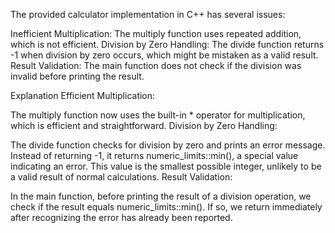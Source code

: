 The provided calculator implementation in C++ has several issues:

Inefficient Multiplication: The multiply function uses repeated addition, which is not efficient.
Division by Zero Handling: The divide function returns -1 when division by zero occurs, which might be mistaken as a valid result.
Result Validation: The main function does not check if the division was invalid before printing the result.

Explanation
Efficient Multiplication:

The multiply function now uses the built-in * operator for multiplication, which is efficient and straightforward.
Division by Zero Handling:

The divide function checks for division by zero and prints an error message. Instead of returning -1, it returns numeric_limits<int>::min(), a special value indicating an error. This value is the smallest possible integer, unlikely to be a valid result of normal calculations.
Result Validation:

In the main function, before printing the result of a division operation, we check if the result equals numeric_limits<int>::min(). If so, we return immediately after recognizing the error has already been reported.